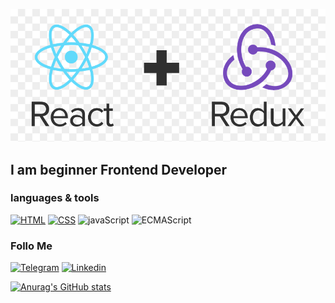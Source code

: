 ![Header](https://github.com/dmitrybdrv/dmitrybdrv/blob/main/assets/rr.png)

## I am beginner Frontend Developer

### languages & tools
[![HTML](https://img.shields.io/badge/-HTML-591ccb?style=for-the-badge&logo=html5&logoColor=f03c3f)](https://html.spec.whatwg.org/multipage/)
[![CSS](https://img.shields.io/badge/-CSS-591ccb?style=for-the-badge&logo=CSSWizardry&logoColor=fff200)](https://html.spec.whatwg.org/multipage/)
![javaScript](https://img.shields.io/badge/-javaScript-591ccb?style=for-the-badge&logo=javaScript&logoColor=ed30d0)
![ECMAScript](https://img.shields.io/badge/-ES6-591ccb?style=for-the-badge&logo=Etsy&logoColor=f7c922)

### Follo Me
[![Telegram](https://img.shields.io/badge/-Telegram-591ccb?style=for-the-badge&logo=telegram&logoColor=f03c3f)](https://t.me/DMITRYBDRV)
[![Linkedin](https://img.shields.io/badge/-Linkedin-591ccb?style=for-the-badge&logo=linkedin&logoColor=29f722)](https://www.linkedin.com/in/dmitry-b-041432150/)

[![Anurag's GitHub stats](https://github-readme-stats.vercel.app/api?username=dmitrybdrv&show_icons=true&theme=synthwave)](https://github.com/anuraghazra/github-readme-stats)

